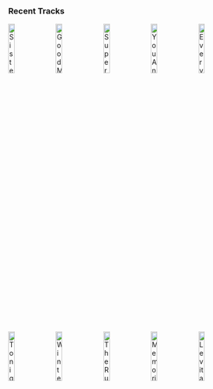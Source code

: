 ### Recent Tracks
[<img src='https://lastfm.freetls.fastly.net/i/u/300x300/b735f08e5d39b5e7866b7d84fb92feb7.png' width='16%' height='16%' alt='Sister Christian'>](https://www.last.fm/music/night%2branger/_/sister%2bchristian)&nbsp;&nbsp;&nbsp;&nbsp;[<img src='https://lastfm.freetls.fastly.net/i/u/300x300/49ad09a8ee3ed96fa26e365aabe2c8ad.png' width='16%' height='16%' alt='Good Morning'>](https://www.last.fm/music/grouplove/_/good%2bmorning)&nbsp;&nbsp;&nbsp;&nbsp;[<img src='https://lastfm.freetls.fastly.net/i/u/300x300/7f3804c219f2a87254e0c7698faced78.png' width='16%' height='16%' alt='Superposition'>](https://www.last.fm/music/young%2bthe%2bgiant/_/superposition)&nbsp;&nbsp;&nbsp;&nbsp;[<img src='https://lastfm.freetls.fastly.net/i/u/300x300/fb54f0f2ceb6429f858acbbb802326fe.png' width='16%' height='16%' alt='You And I'>](https://www.last.fm/music/ingrid%2bmichaelson/_/you%2band%2bi)&nbsp;&nbsp;&nbsp;&nbsp;[<img src='https://lastfm.freetls.fastly.net/i/u/300x300/1f7bd956c159483fc8d96511c5fc2cfb.png' width='16%' height='16%' alt='Every Little Thing She Does Is Magic'>](https://www.last.fm/music/the%2bpolice/_/every%2blittle%2bthing%2bshe%2bdoes%2bis%2bmagic)&nbsp;&nbsp;&nbsp;&nbsp;<br>[<img src='https://lastfm.freetls.fastly.net/i/u/300x300/b1577e23427243fd800513452488a2aa.png' width='16%' height='16%' alt='Tonight Tonight'>](https://www.last.fm/music/hot%2bchelle%2brae/_/tonight%2btonight)&nbsp;&nbsp;&nbsp;&nbsp;[<img src='https://lastfm.freetls.fastly.net/i/u/300x300/3767ea371901a6bf33dfa22daca4cd4e.png' width='16%' height='16%' alt='Winter of 98'>](https://www.last.fm/music/cayucas/_/winter%2bof%2b%252798)&nbsp;&nbsp;&nbsp;&nbsp;[<img src='https://lastfm.freetls.fastly.net/i/u/300x300/7b16934ff72a31750013bfa3111f79a2.png' width='16%' height='16%' alt='The Rules'>](https://www.last.fm/music/dave%2bmonks/_/the%2brules)&nbsp;&nbsp;&nbsp;&nbsp;[<img src='https://lastfm.freetls.fastly.net/i/u/300x300/8d5a82de4881fa8e068b18eb7bbfd30b.png' width='16%' height='16%' alt='Memories'>](https://www.last.fm/music/maroon%2b5/_/memories)&nbsp;&nbsp;&nbsp;&nbsp;[<img src='https://lastfm.freetls.fastly.net/i/u/300x300/51bac94e8204a50fb18740615c46f49c.png' width='16%' height='16%' alt='Levitating'>](https://www.last.fm/music/dua%2blipa/_/levitating)&nbsp;&nbsp;&nbsp;&nbsp;<br>